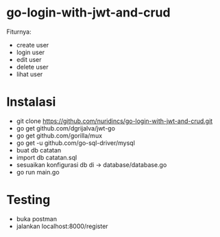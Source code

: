 # go-login-with-jwt-and-crud

Fiturnya:
 - create user
 - login user
 - edit user
 - delete user
 - lihat user
 
 # Instalasi
- git clone https://github.com/nuridincs/go-login-with-jwt-and-crud.git
- go get github.com/dgrijalva/jwt-go
- go get github.com/gorilla/mux
- go get -u github.com/go-sql-driver/mysql
- buat db catatan
- import db catatan.sql
- sesuaikan konfigurasi db di -> database/database.go
- go run main.go

# Testing
- buka postman
- jalankan localhost:8000/register

